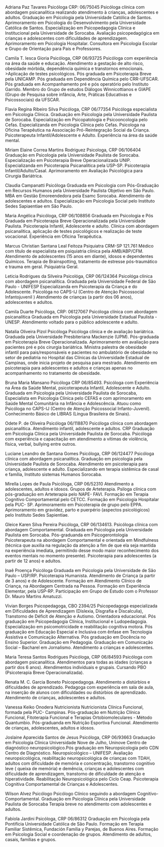 Adriana Paz Tavares
Psicóloga CRP: 06/75045
Psicóloga clínica com abordagem psicanalítica realizando atendimento à crianças, adolescentes e adultos. Graduação em Psicologia pela Universidade Católica de Santos. Aprimoramento em Psicologia do Desenvolvimento pela Universidade Católica de Santos. Especialização em Psicopedagogia Clinica e Institucional pela Universidade de Sorocaba. 
Avaliação psicopedagógica em crianças e adolescentes com dificuldades de aprendizagem. 
Aprimoramento em Psicologia Hospitalar. 
Consultora em Psicologia Escolar e Grupo de Orientação para Pais e Professores.

Camila T. Iesca Gioria
Psicóloga, CRP 06/93725
Psicóloga com experiência na área da saúde e educação. Atendimento a gestação de alto risco, obesidade mórbida, dependência química e transtornos emocionais. >Aplicação de testes psicológicos. 
Pós graduada em Psicoterapia Breve pela UNICAMP. Pós graduada em Dependência Química pelo CRR-UFSCAR. Pós graduada em Acompanhamento pré e pós operatório pelo Instituto Garrido. 
Membro do Grupo de estudos Diálogos Winnicottianos e GIAPE (Grupo de Pesquisa sobre infância, Arte, Práticas Educativas e Psicossociais) da UFSCAR.

Flavia Regina Ribeiro Silva
Psicóloga, CRP 06/77354
Psicóloga especialista em Psicologia Clínica. Graduação em Psicologia pela Universidade Paulista de Sorocaba. Especialização em Psicopatologia e Psicooncologia pelo Cefas. Especializanda em Psicologia Clínica pelo Cefas. 
Psicologa na Oficina Terapêutica na Associação Pró-Reintegração Social da Criança. 
Psicoterapeuta Infantil/Adolescente e Adulto. 
Experiência na área da saúde mental.

Miriam Elaine Correa Martins Rodriguez
Psicologa, CRP 06/106404
Graduação em Psicologia pela Universidade Paulista de Sorocaba. Especialização em Psicoterapia Breve Operacionalizada UNIP. Especializanda em Psicoterapia Psicanalítica pela USP-SP. 
Psicoterapia Infantil/Adulto/Casal. 
Aprimoramento em Avaliação Psicológica para Cirurgia Bariátrica.

Claudia Campanatti
Psicóloga
Graduada em Psicologia com Pós-Graduação em Recursos Humanos pela Universidade Paulista Objetivo em São Paulo. MBA em Gestão Emoreendedora pela Esamc Sorocaba. 
Atendimento de adolescentes e adultos. 
Especialização em Psicologia Social pelo Instituto Sedes Sapiaentiae em São Paulo.

Maria Angélica
Psicóloga, CRP 06/108856
Graduada em Psicologia e Pós Graduada em Psicoterapia Breve Operacionalizada pela Universidade Paulista. 
Psicoterapia Infantil, Adolescente e adulto. 
Clínica com abordagem psicanalítica, aplicação de testes psicológicos e realização de teste vocacional. Experiência em Oficina Terapêutica.

Marcus Christian Santana Leal Feitoza
Psiquiatra CRM-SP 121.761
Médico com título de especialista em psiquiatria clínica pela AMB/ABP/CFM.
Atendimento de adolescentes (15 anos em diante), idosos e dependentes Químicos.
Terapia de Brainspotting, tratamento de estresse pós-traumático e trauma em geral.
Psiquiatria Geral.

Leticia Rodrigues da Silveira
Psicológa, CRP 06/124364
Psicológa clínica com abordagem psicanalítica. Graduada pela Universidade Federal de São Paulo - UNIFESP
Especializanda em Psicoterapia da Criança e do Adolescente.
Psicológa no CAPS-IJ (Centro de Atenção Psicossocial Infantojuvenil )
Atendimento de crianças (a partir dos 06 anos), adolescentes e adultos.

Camila Duarte
Psicóloga, CRP: 06127067
Psicóloga clínica com abordagem psicanalítica
Graduada em Psicologia pela Universidade Estadual Paulista - UNESP. 
Atendimento voltado para o público adolescente e adulto.

Natalia Oliveira Pizol
Psicóloga
Psicóloga clínica e de avaliação bariátrica.
Graduada pela Universidade Presbiteriana Mackenzie (UPM). Pós-graduada em Psicoterapia Breve Operacionalizada. 
Aprimoramento em avaliação para pacientes pré e pós cirurgia bariátrica. 
Ministra palestra de obesidade infantil para pais/responsáveis e pacientes no ambulatório de obesidade no setor de pediatria no Hospital das Clínicas da Universidade Estadual de Campinas, onde inicia projeto de pesquisa para mestrado. 
Atendimento em psicoterapia para adolescentes e adultos e crianças apenas no acompanhamento no tratamento de obesidade.

Bruna Maria Mansano
Psicóloga CRP 06/85493.
Psicóloga com Experiência na Área da Saúde Mental, psicoterapeuta Infantil, Adolescente e Adulto. 
Graduada em Psicologia pela Universidade Paulista de Sorocaba, 
Especialista em Psicologia Clínica pelo CEFAS e com aprimoramento em Saúde Mental Comunitária na Infância e Adolescência. 
Atuou como Psicóloga no CAPS-IJ (Centro de Atenção Psicossocial Infanto-Juvenil). 
Conhecimento Básico de LIBRAS (Língua Brasileira de Sinais).

Odete P. de Oliveira
Psicóloga 06/118870
Psicóloga clínica com abordagem psicanalítica. Atendimento infantil, adolescente e adultos. CRP 
Graduação em Psicologia Clínica pela Universidade Paulista de Sorocaba. 
Psicóloga com experiência e capacitação em atendimento a vítimas de violência, física, verbal, bullying entre outros.

Luciane Leandro de Santana Gomes
Psicóloga, CRP 06/124477
Psicóloga clínica com abordagem psicanalítica.
Graduação em psicologia pela Universidade Paulista de Sorocaba. 
Atendimento em psicoterapia para criança, adolescente e adulto. 
Especializando em terapia sistêmica de casal e família, Instituto sistemas Humanos Sorocaba.

Mirella Lopes de Paula
Psicóloga, CRP 06/52310
Atendimento a adolescentes, adultos e idosos. Grupos de Arteterapia.
Psiloga clínica com pós-graduação em Arteterapia pelo NAPE- FAVI.
Formação em Terapia Cognitivo Comportamental pelo CETCC.
Formação em Psicologia Hospitalar pela PUC- SP.
Aprimoramento em Psicoterapia de grupo pelo EPPA. 
Aprimoramento em gravidez, parto e puerpério (aspectos psicológicos) pelo Instituto Sedes Sapientiae.

Gleice Karen Silva Pereira
Psicóloga, CRP 06/134613.
Psicóloga clínica com abordagem Comportamental.
Graduada em Psicologia pela Universidade Paulista em Sorocaba. 
Pós-graduanda em Psicogerontologia Psicoterapeuta na abordagem Comportamental e orientada em Mindfulness (técnica que auxilia na regulação da atenção a fim de que ela seja mantida na experiência imediata, permitindo desse modo maior reconhecimento dos eventos mentais no momento presente). 
Psicoterapia para adolescentes (a partir de 12 anos) e adultos.

Inaê Proença
Psicóloga
Graduada em Psicologia pela Universidade de São Paulo – USP/RP. 
Psicoterapia Humanista. 
Atendimento de Criança (a partir de 3 anos) e de Adolescente. 
Formação em Atendimento Clínico de Criança, na Abordagem Centrada na Pessoa. 
Formação em Experiência Elementar, pela USP-RP. 
Participação em Grupo de Estudo com o Professor Dr. Mauro Martins Amatuzzi.

Vivian Borges
Psicopedagoga, CBO 2394/25
Psicopedagoga especializada em Dificuldades de Aprendizagem (Dislexia, Disgrafia e Discalculia), Transtorno de Déficit de Atenção e Autismo. Orientadora educacional.
Pós graduação em Psicopedagogia Clínica, Institucional e Ludopedagogia. 
Especialização em psicomotricidade e reabilitação cognitiva motora. Pós graduação em Educação Especial e Inclusiva com ênfase em Tecnologia Assistiva e Comunicação Alternativa. Pós graduação em Docência no Ensino Superior. 
Graduação em Pedagogia. 
Graduação em Comunicação Social – Bacharel em Jornalismo. 
Atendimento a crianças e adolescentes.

Maria Teresa Santos Rodrigues
Psicóloga, CRP 06/84593
Psicóloga com abordagem psicanalítica.
Atendimentos para todas as idades (crianças a partir dos 6 anos). 
Atendimentos individuais e grupais. Cursando PBO (Psicoterapia Breve Operacionalizada).

Renata M. C. Garcia Boneto
Psicopedagoga. 
Atendimento a distúrbios e dificuldades de aprendizado.
Pedagoga com experiência em sala de aula, na inserção de alunos com dificuldades ou distúrbios de aprendizado. 
Atendimento de crianças, adolescentes e adultos.

Vanessa Keiko Onodera
Nutricionista
Nutricionista Clínica Funcional, formada pela PUC- Campinas. 
Pós-graduação em Nutrição Clínica Funcional, Fitoterapia Funcional e Terapias Ortobiomoleculares - Método Quantumbio. 
Pós-graduanda em Nutrição Esportiva Funcional. 
Atendimento de crianças, adolescentes, adultos e idosos.


Joslaine Aparecida Santos de Jesus
Psicóloga, CRP 06/93663
Graduação em Psicologia Clinica Universidade Nove de Julho, Uninove Centro de diagnóstico neuropsicológico.Pós graduação em Neuropsicologia pelo CDN Centro de Diagnóstico. Neuropsicológico – UNIFESP. 
Avaliação neuropsicológica, reabilitação neuropsicológica de crianças com TDAH, adultos com dificuldade de memória e concentração, transtorno cognitivo leve ( queixa de memória) e demência, crianças e adolescentes com dificuldade de aprendizagem, transtorno de dificuldade de atenção e hiperatividade. 
Reabilitação Neuropsicológica pelo Ciclo Ceap. 
Psicoterapia Cognitiva Comportamental de Crianças e Adolescentes.

Wilson Alvez
Psicólogo
Psicólogo Clínico seguindo a abordagem Cognitivo-Comportamental.
Graduação em Psicologia Clínica pela Universidade Paulista de Sorocaba 
Terapia breve no atendimento com adolescentes e adultos.


Fabíola Jardini
Psicóloga, CRP 06/86312
Graduação em Psicologia pela Pontifícia Universidade Católica de São Paulo. 
Formação em Terapia Familiar Sistêmica, Fundación Família y Parejas, de Buenos Aires. 
Formação em Psicologia Social e coordenação de grupos. 
Atendimento de adultos, casais, famílias e grupos.
